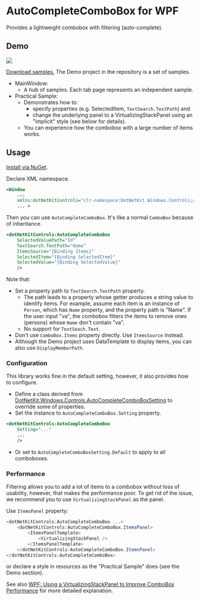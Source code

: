 # AutoCompleteComboBox for WPF
Provides a lightweight combobox with filtering (auto-complete).

## Demo
![](documents/images/screenshot.gif)

[Download samples.](https://github.com/DotNetKit/DotNetKit.Wpf.AutoCompleteComboBox/archive/master.zip) The Demo project in the repository is a set of samples.

- MainWindow:
    - A hub of samples. Each tab page represents an independent sample.
- Practical Sample:
    - Demonstrates how to:
        - specify properties (e.g. SelectedItem, ``TextSearch.TextPath``) and
        - change the underlying panel to a VirtualizingStackPanel using an "implicit" style (see below for details).
    - You can experience how the combobox with a large number of items works.

## Usage
[Install via NuGet](https://www.nuget.org/packages/DotNetKit.Wpf.AutoCompleteComboBox).

Declare XML namespace.

```xml
<Window
    ...
    xmlns:dotNetKitControls="clr-namespace:DotNetKit.Windows.Controls;assembly=DotNetKit.Wpf.AutoCompleteComboBox"
    ... >
```

Then you can use `AutoCompleteComboBox`. It's like a normal `ComboBox` because of inheritance.

```xml
<dotNetKitControls:AutoCompleteComboBox
    SelectedValuePath="Id"
    TextSearch.TextPath="Name"
    ItemsSource="{Binding Items}"
    SelectedItem="{Binding SelectedItem}"
    SelectedValue="{Binding SelectedValue}"
    />
```

Note that:

- Set a property path to ``TextSearch.TextPath`` property.
    - The path leads to a property whose getter produces a string value to identify items. For example, assume each item is an instance of `Person`, which has `Name` property, and the property path is "Name". If the user input "va", the combobox filters the items to remove ones (persons) whose `Name` don't contain "va".
    - No support for ``TextSeach.Text``.
- Don't use ``ComboBox.Items`` property directly. Use `ItemsSource` instead.
- Although the Demo project uses DataTemplate to display items, you can also use `DisplayMemberPath`.

### Configuration
This library works fine in the default setting, however, it also provides how to configure.

- Define a class derived from [DotNetKit.Windows.Controls.AutoCompleteComboBoxSetting](DotNetKit.Wpf.AutoCompleteComboBox/Windows/Controls/AutoCompleteComboBoxSetting.cs) to override some of properties.
- Set the instance to ``AutoCompleteComboBox.Setting`` property.

```xml
<dotNetKitControls:AutoCompleteComboBox
    Setting="..."
    ...
    />
```

- Or set to ``AutoCompleteComboBoxSetting.Default`` to apply to all comboboxes.

### Performance
Filtering allows you to add a lot of items to a combobox without loss of usability, however, that makes the performance poor. To get rid of the issue, we recommend you to use `VirtualizingStackPanel` as the panel.

Use `ItemsPanel` property:

```csharp
<dotNetKitControls:AutoCompleteComboBox ...>
    <dotNetKitControls:AutoCompleteComboBox.ItemsPanel>
        <ItemsPanelTemplate>
            <VirtualizingStackPanel />
        </ItemsPanelTemplate>
    </dotNetKitControls:AutoCompleteComboBox.ItemsPanel>
</dotNetKitControls:AutoCompleteComboBox>
```

or declare a style in resources as the "Practical Sample" does (see the Demo section).

See also [WPF: Using a VirtualizingStackPanel to Improve ComboBox Performance](http://vbcity.com/blogs/xtab/archive/2009/12/15/wpf-using-a-virtualizingstackpanel-to-improve-combobox-performance.aspx) for more detailed explanation.
